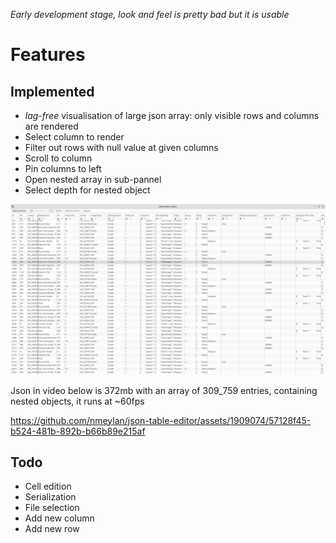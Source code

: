 _Early development stage, look and feel is pretty bad but it is usable_

# Features
## Implemented
- *lag-free* visualisation of large json array: only visible rows and columns are rendered
- Select column to render
- Filter out rows with null value at given columns
- Scroll to column
- Pin columns to left
- Open nested array in sub-pannel
- Select depth for nested object

![](./github/json-editor.png)

Json in video below is 372mb with an array of 309_759 entries, containing nested objects, it runs at ~60fps


https://github.com/nmeylan/json-table-editor/assets/1909074/57128f45-b524-481b-892b-b66b89e215af

## Todo
- Cell edition
- Serialization
- File selection
- Add new column
- Add new row
